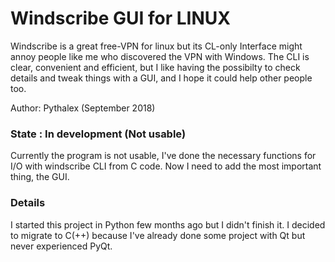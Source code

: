 # Windscribe GUI for LINUX

Windscribe is a great free-VPN for linux but its CL-only Interface might annoy people like me who discovered the VPN with Windows.
The CLI is clear, convenient and efficient, but I like having the possibilty to check details and tweak things with a GUI, and I hope it could help other people too.

Author: Pythalex (September 2018)

### State : In development (Not usable)

Currently the program is not usable, I've done the necessary functions for I/O with windscribe CLI from C code. Now I need to add the most important thing, the GUI.

### Details

I started this project in Python few months ago but I didn't finish it. I decided to migrate to C(++) because I've already done some project with Qt but never experienced PyQt.